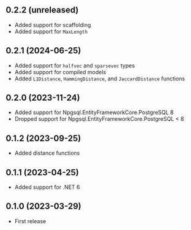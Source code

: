 ## 0.2.2 (unreleased)

- Added support for scaffolding
- Added support for `MaxLength`

## 0.2.1 (2024-06-25)

- Added support for `halfvec` and `sparsevec` types
- Added support for compiled models
- Added `L1Distance`, `HammingDistance`, and `JaccardDistance` functions

## 0.2.0 (2023-11-24)

- Added support for Npgsql.EntityFrameworkCore.PostgreSQL 8
- Dropped support for Npgsql.EntityFrameworkCore.PostgreSQL < 8

## 0.1.2 (2023-09-25)

- Added distance functions

## 0.1.1 (2023-04-25)

- Added support for .NET 6

## 0.1.0 (2023-03-29)

- First release
